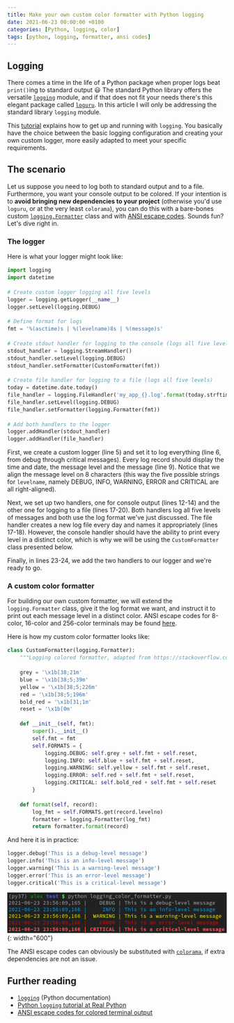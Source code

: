 ```yaml
---
title: Make your own custom color formatter with Python logging
date: 2021-06-23 00:00:00 +0100
categories: [Python, logging, color]
tags: [python, logging, formatter, ansi codes]
---
```


## Logging

There comes a time in the life of a Python package when proper logs beat `print()`ing to standard output :smiley: The standard Python library offers the versatile [`logging`][] module, and if that does not fit your needs there's this elegant package called [`loguru`][]. In this article I will only be addressing the standard library `logging` module.

This [tutorial][`log_tut`] explains how to get up and running with `logging`. You basically have the choice between the basic logging configuration and creating your own custom logger, more easily adapted to meet your specific requirements.

## The scenario

Let us suppose you need to log both to standard output and to a file. Furthermore, you want your console output to be colored. If your intention is to **avoid bringing new dependencies to your project** (otherwise you'd use `loguru`, or at the very least `colorama`), you can do this with a bare-bones custom [`logging.Formatter`] class and with [ANSI escape codes][`color_codes`]. Sounds fun? Let's dive right in.

### The logger

Here is what your logger might look like:

```python
import logging
import datetime

# Create custom logger logging all five levels
logger = logging.getLogger(__name__)
logger.setLevel(logging.DEBUG)

# Define format for logs
fmt = '%(asctime)s | %(levelname)8s | %(message)s'

# Create stdout handler for logging to the console (logs all five levels)
stdout_handler = logging.StreamHandler()
stdout_handler.setLevel(logging.DEBUG)
stdout_handler.setFormatter(CustomFormatter(fmt))

# Create file handler for logging to a file (logs all five levels)
today = datetime.date.today()
file_handler = logging.FileHandler('my_app_{}.log'.format(today.strftime('%Y_%m_%d')))
file_handler.setLevel(logging.DEBUG)
file_handler.setFormatter(logging.Formatter(fmt))

# Add both handlers to the logger
logger.addHandler(stdout_handler)
logger.addHandler(file_handler)
```

First, we create a custom logger (line 5) and set it to log everything (line 6, from debug through critical messages).
Every log record should display the time and date, the message level and the message (line 9). Notice that we align the message level on 8 characters (this way the five possible strings for `levelname`, namely DEBUG, INFO, WARNING, ERROR and CRITICAL are all right-aligned).

Next, we set up two handlers, one for console output (lines 12-14) and the other one for logging to a file (lines 17-20). Both handlers log all five levels of messages and both use the log format we've just discussed. The file handler creates a new log file every day and names it appropriately (lines 17-18). However, the console handler should have the ability to print every level in a distinct color, which is why we will be using the `CustomFormatter` class presented below.

Finally, in lines 23-24, we add the two handlers to our logger and we're ready to go.

### A custom color formatter

For building our own custom formatter, we will extend the `logging.Formatter` class, give it the log format we want, and instruct it to print out each message level in a distinct color. ANSI escape codes for 8-color, 16-color and 256-color terminals may be found [here][`color_codes`].

Here is how my custom color formatter looks like:

```python
class CustomFormatter(logging.Formatter):
    """Logging colored formatter, adapted from https://stackoverflow.com/a/56944256/3638629"""

    grey = '\x1b[38;21m'
    blue = '\x1b[38;5;39m'
    yellow = '\x1b[38;5;226m'
    red = '\x1b[38;5;196m'
    bold_red = '\x1b[31;1m'
    reset = '\x1b[0m'

    def __init__(self, fmt):
        super().__init__()
        self.fmt = fmt
        self.FORMATS = {
            logging.DEBUG: self.grey + self.fmt + self.reset,
            logging.INFO: self.blue + self.fmt + self.reset,
            logging.WARNING: self.yellow + self.fmt + self.reset,
            logging.ERROR: self.red + self.fmt + self.reset,
            logging.CRITICAL: self.bold_red + self.fmt + self.reset
        }

    def format(self, record):
        log_fmt = self.FORMATS.get(record.levelno)
        formatter = logging.Formatter(log_fmt)
        return formatter.format(record)
```

And here it is in practice:

```python
logger.debug('This is a debug-level message')
logger.info('This is an info-level message')
logger.warning('This is a warning-level message')
logger.error('This is an error-level message')
logger.critical('This is a critical-level message')
```

![Colored logging output](/assets/img/posts/colored_logging.png){: width="600"}

The ANSI escape codes can obviously be substituted with [`colorama`][], if extra dependencies are not an issue.

## Further reading

* [`logging`][] (Python documentation)
* [Python `logging` tutorial at Real Python][`log_tut`]
* [ANSI escape codes for colored terminal output][`color_codes`]


<!-- links -->

[`logging`]: https://docs.python.org/3/library/logging.html
[`loguru`]: https://github.com/Delgan/loguru
[`log_tut`]: https://realpython.com/python-logging/
[`logging.Formatter`]: https://docs.python.org/3/library/logging.html#logging.Formatter
[`color_codes`]: https://www.lihaoyi.com/post/BuildyourownCommandLinewithANSIescapecodes.html
[`colorama`]: https://pypi.org/project/colorama/
